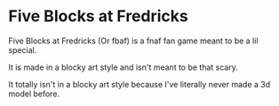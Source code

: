 # Five Blocks at Fredricks
 Five Blocks at Fredricks (Or fbaf) is a fnaf fan game meant to be a lil special.

 It is made in a blocky art style and isn't meant to be that scary.

 It totally isn't in a blocky art style because I've literally never made a 3d model before.
